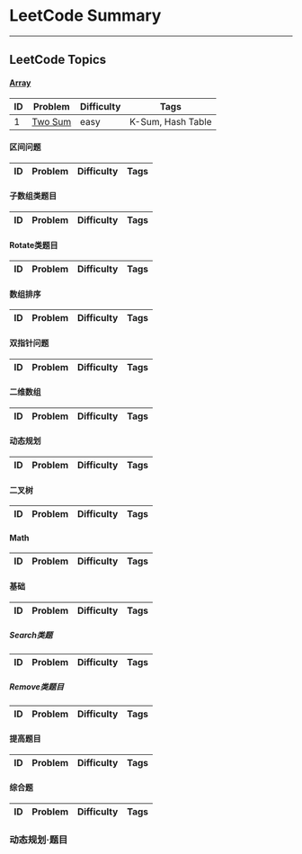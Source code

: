 # LeetCode Summary

------
## LeetCode Topics

#### [Array](https://github.com/bigw660/Leetcode_Summary/tree/main/Array)
| ID | Problem                                                         | Difficulty   | Tags              |
| ---- | ------------------------------------------------------------ | ------ | ----------------- |
| 1    | [Two   Sum    ](https://github.com/bigw660/Leetcode_Summary/blob/main/Array/1_Two_Sum.md)       | easy   | K-Sum, Hash Table |


#### 区间问题
| ID | Problem                                                         | Difficulty   | Tags              |
| ---- | ------------------------------------------------------------ | ------ | ----------------- |

#### 子数组类题目
| ID | Problem                                                         | Difficulty   | Tags              |
| ---- | ------------------------------------------------------------ | ------ | ----------------- |

#### Rotate类题目 
| ID | Problem                                                         | Difficulty   | Tags              |
| ---- | ------------------------------------------------------------ | ------ | ----------------- |

#### 数组排序  
| ID | Problem                                                         | Difficulty   | Tags              |
| ---- | ------------------------------------------------------------ | ------ | ----------------- |

#### 双指针问题
| ID | Problem                                                         | Difficulty   | Tags              |
| ---- | ------------------------------------------------------------ | ------ | ----------------- |

#### 二维数组
| ID | Problem                                                         | Difficulty   | Tags              |
| ---- | ------------------------------------------------------------ | ------ | ----------------- |

#### 动态规划 
| ID | Problem                                                         | Difficulty   | Tags              |
| ---- | ------------------------------------------------------------ | ------ | ----------------- |

#### 二叉树
| ID | Problem                                                         | Difficulty   | Tags              |
| ---- | ------------------------------------------------------------ | ------ | ----------------- |


#### Math
| ID | Problem                                                         | Difficulty   | Tags              |
| ---- | ------------------------------------------------------------ | ------ | ----------------- |

#### 基础
| ID | Problem                                                         | Difficulty   | Tags              |
| ---- | ------------------------------------------------------------ | ------ | ----------------- |

##### Search类题
| ID | Problem                                                         | Difficulty   | Tags              |
| ---- | ------------------------------------------------------------ | ------ | ----------------- |

##### Remove类题目 
| ID | Problem                                                         | Difficulty   | Tags              |
| ---- | ------------------------------------------------------------ | ------ | ----------------- |

#### 提高题目
| ID | Problem                                                         | Difficulty   | Tags              |
| ---- | ------------------------------------------------------------ | ------ | ----------------- |

#### 综合题
| ID | Problem                                                         | Difficulty   | Tags              |
| ---- | ------------------------------------------------------------ | ------ | ----------------- |











### 动态规划·题目



